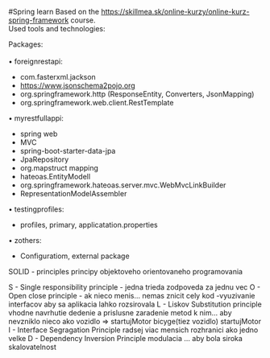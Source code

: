 #Spring learn
Based on the https://skillmea.sk/online-kurzy/online-kurz-spring-framework course.<br>
Used tools and technologies:<br>

Packages:<br><br>
•	foreignrestapi:
-	com.fasterxml.jackson
-	https://www.jsonschema2pojo.org
-	org.springframework.http (ResponseEntity, Converters, JsonMapping)
-	org.springframework.web.client.RestTemplate<br>

•	myrestfullappi:
-	 spring web
-	 MVC
-	 spring-boot-starter-data-jpa
-	 JpaRepository
-	 org.mapstruct mapping
-	 hateoas.EntityModell
-	 org.springframework.hateoas.server.mvc.WebMvcLinkBuilder
-	 RepresentationModelAssembler<br>
 
•	testingprofiles: 
-	 profiles, primary, applicatation.properties<br>

•	zothers:
-	 Configuratiom, external package 




SOLID - principles 
principy objektoveho orientovaneho programovania

S - Single responsibility principle
    - jedna trieda zodpoveda za jednu vec
O - Open close principle
    - ak nieco menis... nemas znicit cely kod
    -vyuzivanie interfacov aby sa aplikacia lahko rozsirovala
L - Liskov Substitution principle
    vhodne navrhutie dedenie a prislusne zaradenie metod k nim...
    aby nevzniklo nieco ako vozidlo => startujMotor bicyge(tiez vozidlo) startujMotor
I - Interface Segragation Principle
    radsej viac mensich rozhranici ako jedno velke 
D - Dependency Inversion Principle
    modulacia ... aby bola siroka skalovatelnost
    
